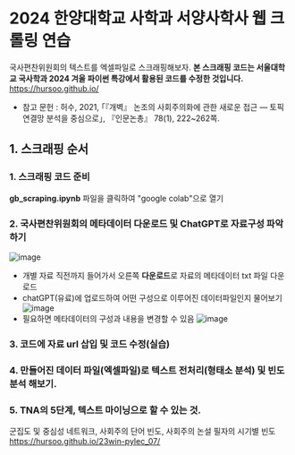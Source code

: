 # 2024 한양대학교 사학과 서양사학사 웹 크롤링 연습
국사편찬위원회의 텍스트를 엑셀파일로 스크래핑해보자.
**본 스크래핑 코드는 서울대학교 국사학과 2024 겨울 파이썬 특강에서 활용된 코드를 수정한 것입니다.**
https://hursoo.github.io/
- 참고 문헌 : 허수, 2021, ｢『개벽』 논조의 사회주의화에 관한 새로운 접근 ― 토픽 연결망 분석을 중심으로｣, 『인문논총』 78(1), 222~262쪽.

## 1. 스크래핑 순서
### 1. 스크래핑 코드 준비
**gb_scraping.ipynb** 파일을 클릭하여 "google colab"으로 열기
### 2. 국사편찬위원회의 메타데이터 다운로드 및 ChatGPT로 자료구성 파악하기
![image](https://github.com/YunhoCha/2024-DH/assets/152939973/9ddb2ebf-d664-4ddb-a8a3-a8c0ef9c047d)
- 개별 자료 직전까지 들어가서 오른쪽 **다운로드**로 자료의 메타데이터 txt 파일 다운로드
- chatGPT(유료)에 업로드하여 어떤 구성으로 이루어진 데이터파일인지 물어보기
![image](https://github.com/YunhoCha/2024-DH/assets/152939973/f6aae3ef-9b86-4ddc-a10e-08c57b44cd7b)
- 필요하면 메타데이터의 구성과 내용을 변경할 수 있음
![image](https://github.com/YunhoCha/2024-DH/assets/152939973/3d3aefdd-86cc-42be-b677-1e03b90183e3)
### 3. 코드에 자료 url 삽입 및 코드 수정(실습)
### 4. 만들어진 데이터 파일(엑셀파일)로 텍스트 전처리(형태소 분석) 및 빈도 분석 해보기.
### 5. TNA의 5단계, 텍스트 마이닝으로 할 수 있는 것.
군집도 및 중심성 네트워크, 사회주의 단어 빈도, 사회주의 논설 필자의 시기별 빈도
https://hursoo.github.io/23win-pylec_07/
